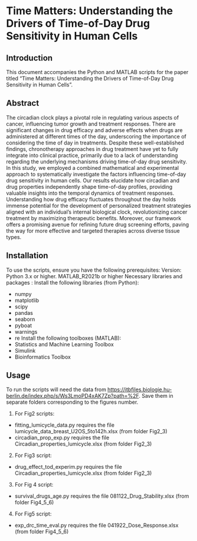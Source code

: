 # Time Matters: Understanding the Drivers of Time-of-Day Drug Sensitivity in Human Cells 

## Introduction

This document accompanies the Python and MATLAB scripts for the paper titled “Time Matters: Understanding the Drivers of Time-of-Day Drug Sensitivity in Human Cells”. 

## Abstract

The circadian clock plays a pivotal role in regulating various aspects of cancer, influencing tumor growth and treatment responses. There are significant changes in drug efficacy and adverse effects when drugs are administered at different times of the day, underscoring the importance of considering the time of day in treatments. Despite these well-established findings, chronotherapy approaches in drug treatment have yet to fully integrate into clinical practice, primarily due to a lack of understanding regarding the underlying mechanisms driving time-of-day drug sensitivity. In this study, we employed a combined mathematical and experimental approach to systematically investigate the factors influencing time-of-day drug sensitivity in human cells. Our results elucidate how circadian and drug properties independently shape time-of-day profiles, providing valuable insights into the temporal dynamics of treatment responses. Understanding how drug efficacy fluctuates throughout the day holds immense potential for the development of personalized treatment strategies aligned with an individual’s internal biological clock, revolutionizing cancer treatment by maximizing therapeutic benefits. Moreover, our framework offers a promising avenue for refining future drug screening efforts, paving the way for more effective and targeted therapies across diverse tissue types.
 
## Installation

To use the scripts, ensure you have the following prerequisites:
Version: Python 3.x or higher. MATLAB_R2021b or higher
Necessary libraries and packages : 
Install the following libraries (from Python):
* numpy
* matplotlib
* scipy
* pandas
* seaborn
* pyboat
* warnings
* re
Install the following toolboxes (MATLAB):
* Statistics and Machine Learning Toolbox
* Simulink
* Bioinformatics Toolbox
 
## Usage
To run the scripts will need the data from https://itbfiles.biologie.hu-berlin.de/index.php/s/Ws3LmoPD4xAK7Zp?path=%2F.
Save them in separate folders corresponding to the figures number.
1. For Fig2 scripts:
-	fitting_lumicycle_data.py requires the file lumicycle_data_breast_U2OS_5to142h.xlsx (from folder Fig2_3)
-	circadian_prop_exp.py requires the file Circadian_properties_lumicycle.xlsx (from folder Fig2_3)
2. For Fig3 script: 
-	drug_effect_tod_experim.py requires the file Circadian_properties_lumicycle.xlsx (from folder Fig2_3)
3. For Fig 4 script: 
-	survival_drugs_age.py requires the file 081122_Drug_Stability.xlsx (from folder Fig4_5_6)
4. For Fig5 script:
-	exp_drc_time_eval.py requires the file 041922_Dose_Response.xlsx (from folder Fig4_5_6)

